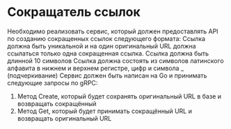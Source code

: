 # Сокращатель ссылок

Необходимо реализовать сервис, который должен предоставлять API по созданию сокращенных ссылок следующего формата:
Ссылка должна быть уникальной и на один оригинальный URL должна ссылаться только одна сокращенная ссылка.
Ссылка должна быть длинной 10 символов
Ссылка должна состоять из символов латинского алфавита в нижнем и верхнем регистре, цифр и символа _ (подчеркивание)
Сервис должен быть написан на Go и принимать следующие запросы по gRPC:
1. Метод Create, который будет сохранять оригинальный URL в базе и возвращать сокращённый
2. Метод Get, который будет принимать сокращённый URL и возвращать оригинальный URL
